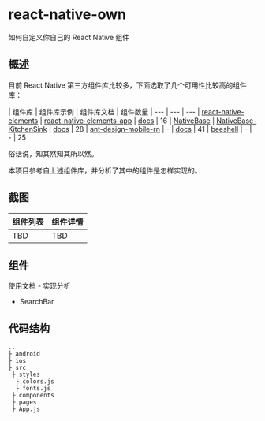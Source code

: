 # react-native-own
如何自定义你自己的 React Native 组件

## 概述

目前 React Native 第三方组件库比较多，下面选取了几个可用性比较高的组件库：

| 组件库 | 组件库示例 | 组件库文档 | 组件数量
| --- | --- | ---
| [react-native-elements](https://github.com/react-native-training/react-native-elements) | [react-native-elements-app](https://github.com/react-native-training/react-native-elements-app) | [docs](https://react-native-training.github.io/react-native-elements/) | 16
| [NativeBase](https://github.com/GeekyAnts/NativeBase) | [NativeBase-KitchenSink](https://github.com/GeekyAnts/NativeBase-KitchenSink) | [docs](https://nativebase.io/) | 28
| [ant-design-mobile-rn](https://github.com/ant-design/ant-design-mobile-rn) | - | [docs](http://rn.mobile.ant.design/index-cn) | 41
| [beeshell](https://github.com/meituan/beeshell) | - |  - | 25 

俗话说，知其然知其所以然。

本项目参考自上述组件库，并分析了其中的组件是怎样实现的。


## 截图

| 组件列表 | 组件详情 |
| --- | --- |
| TBD | TBD |


## 组件

使用文档 - 实现分析

* SearchBar


## 代码结构

```
..
├ android
├ ios
├ src
 ├ styles
  ├ colors.js
  ├ fonts.js
 ├ components
 ├ pages
 ├ App.js
```
